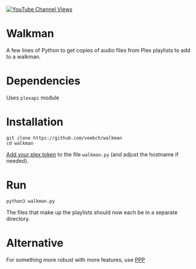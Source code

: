 [![YouTube Channel Views](https://img.shields.io/youtube/channel/views/UCz5BOU9J9pB_O0B8-rDjCWQ?label=YouTube&style=social)](https://www.youtube.com/channel/UCz5BOU9J9pB_O0B8-rDjCWQ)

# Walkman

A few lines of Python to get copies of audio files from Plex playlists to add to a walkman.

# Dependencies

Uses `plexapi` module

# Installation 

    git clone https://github.com/veebch/walkman
    cd walkman

[Add your plex token](https://support.plex.tv/articles/204059436-finding-an-authentication-token-x-plex-token/) to the file `walkman.py` (and adjust the hostname if needed).

# Run 

`python3 walkman.py`

The files that make up the playlists should now each be in a separate directory.

# Alternative

For something more robust with more features, use [PPP](https://github.com/XDGFX/PPP)
